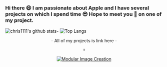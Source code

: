 ### Hi there 😄 I am passionate about Apple and I have several projects on which I spend time 😎 Hope to meet you 🤝 on one of my project.
![chris1111's github stats](https://github-readme-stats.vercel.app/api?username=chris1111&show_icons=true)- ![Top Langs](https://github-readme-stats.vercel.app/api/top-langs/?username=chris1111&show_icons=true)


<div align="center">
- All of my projects is link here -
    
    ⬇︎
    
</a>
    </div>
    </div>
    
<div align="center">

[![Modular Image Creation](https://user-images.githubusercontent.com/6248794/90337058-f3bff000-dfad-11ea-8ad8-9ad0cbeff091.gif)](https://github.com/chris1111?tab=repositories)



</a>
    </div>
    </div>
    


















